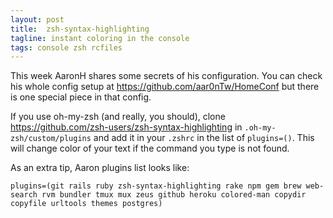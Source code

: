 ```yaml
---
layout: post
title:  zsh-syntax-highlighting
tagline: instant coloring in the console
tags: console zsh rcfiles
---
```

This week AaronH shares some secrets of his configuration. You can check his whole config setup at <https://github.com/aar0nTw/HomeConf> but there is one special piece in that config.

If you use oh-my-zsh (and really, you should), clone <https://github.com/zsh-users/zsh-syntax-highlighting> in `.oh-my-zsh/custom/plugins` and add it in your `.zshrc` in the list of `plugins=()`. This will change color of your text if the command you type is not found.

As an extra tip, Aaron plugins list looks like:

    plugins=(git rails ruby zsh-syntax-highlighting rake npm gem brew web-search rvm bundler tmux mux zeus github heroku colored-man copydir copyfile urltools themes postgres)

